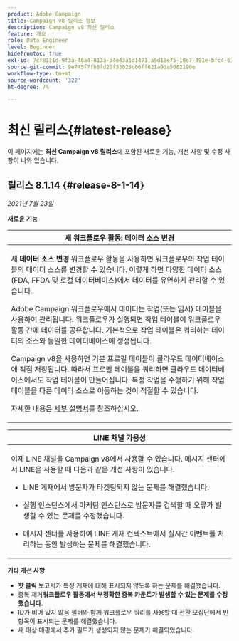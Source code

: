 ```yaml
---
product: Adobe Campaign
title: Campaign v8 릴리스 정보
description: Campaign v8 최신 릴리스
feature: 개요
role: Data Engineer
level: Beginner
hidefromtoc: true
exl-id: 7cf8111d-9f3a-46a4-813a-d4e43a1d1471,a9d18e75-18e7-491e-bfc4-671c3600396e
source-git-commit: 9e745f7fb8fd20f35025c06ff621a9da5002190e
workflow-type: tm+mt
source-wordcount: '322'
ht-degree: 7%

---
```


# 최신 릴리스{#latest-release}

이 페이지에는 **최신 Campaign v8 릴리스**&#x200B;에 포함된 새로운 기능, 개선 사항 및 수정 사항이 나와 있습니다.

## 릴리스 8.1.14 {#release-8-1-14}

_2021년 7월 23일_

**새로운 기능**

<table>
<thead>
<tr>
<th><strong>새 워크플로우 활동: 데이터 소스 변경</strong><br/></th>
</tr>
</thead>
<tbody>
<tr>
<td>
<p>새 <b>데이터 소스 변경</b> 워크플로우 활동을 사용하면 워크플로우의 작업 테이블의 데이터 소스를 변경할 수 있습니다. 이렇게 하면 다양한 데이터 소스(FDA, FFDA 및 로컬 데이터베이스)에서 데이터를 유연하게 관리할 수 있습니다.</p>
<p>Adobe Campaign 워크플로우에서 데이터는 작업(또는 임시) 테이블을 사용하여 관리됩니다. 워크플로우가 실행되면 작업 테이블이 워크플로우 활동 간에 데이터를 공유합니다. 기본적으로 작업 테이블은 쿼리하는 데이터의 소스와 동일한 데이터베이스에 생성됩니다.</p>
<p>Campaign v8을 사용하면 기본 프로필 테이블이 클라우드 데이터베이스에 직접 저장됩니다. 따라서 프로필 테이블을 쿼리하면 클라우드 데이터베이스에서도 작업 테이블이 만들어집니다. 특정 작업을 수행하기 위해 작업 테이블을 다른 데이터 소스로 이동하는 것이 적절할 수 있습니다.</p>
<p>자세한 내용은 <a href="../config/workflows.md#change-data-source-activity">세부 설명서</a>를 참조하십시오.</p>
</td>
</tr>
</tbody>
</table>

<table> 
<thead>
<tr> 
<th> <strong>LINE 채널 가용성</strong><br /> </th> 
</tr> 
</thead> 
<tbody> 
<tr> 
<td> <p>이제 LINE 채널을 Campaign v8에서 사용할 수 있습니다. 메시지 센터에서 LINE을 사용할 때 다음과 같은 개선 사항이 있습니다.
</p>
<ul> 
<li><p>LINE 게재에서 방문자가 타겟팅되지 않는 문제를 해결했습니다. 
</p></li>
<li><p>실행 인스턴스에서 마케팅 인스턴스로 방문자를 검색할 때 오류가 발생할 수 있는 문제를 수정했습니다.
</p></li>
<li><p>메시지 센터를 사용하여 LINE 게재 컨텍스트에서 실시간 이벤트를 처리하는 동안 발생하는 문제를 해결했습니다.</p></li>
</ul>
</td> 
</tr> 
</tbody> 
</table>

**기타 개선 사항**

* **핫 클릭** 보고서가 특정 게재에 대해 표시되지 않도록 하는 문제를 해결했습니다.
* 중복 제거&#x200B;**워크플로우 활동에서 부정확한 중복 카운트가 발생할 수 있는 문제를 수정했습니다.**
* ID가 비어 있지 않음 필터와 함께 워크플로우 쿼리를 사용할 때 전환 모집단에서 빈 항목이 표시되는 문제를 해결했습니다.
* 새 대상 매핑에서 추가 필드가 생성되지 않는 문제가 해결되었습니다.
